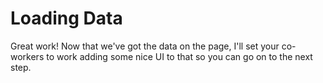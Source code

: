 # Loading Data

Great work! Now that we've got the data on the page, I'll set your co-workers to
work adding some nice UI to that so you can go on to the next step.
